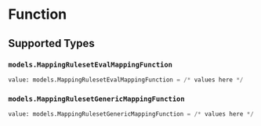 # Function


## Supported Types

### `models.MappingRulesetEvalMappingFunction`

```python
value: models.MappingRulesetEvalMappingFunction = /* values here */
```

### `models.MappingRulesetGenericMappingFunction`

```python
value: models.MappingRulesetGenericMappingFunction = /* values here */
```

